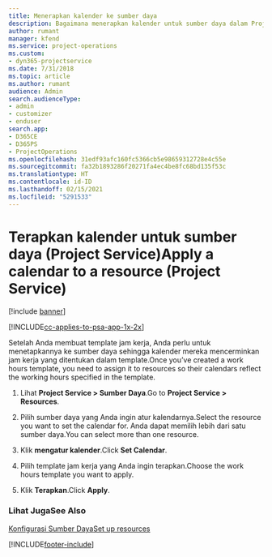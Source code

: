 ```yaml
---
title: Menerapkan kalender ke sumber daya
description: Bagaimana menerapkan kalender untuk sumber daya dalam Project Service
author: rumant
manager: kfend
ms.service: project-operations
ms.custom:
- dyn365-projectservice
ms.date: 7/31/2018
ms.topic: article
ms.author: rumant
audience: Admin
search.audienceType:
- admin
- customizer
- enduser
search.app:
- D365CE
- D365PS
- ProjectOperations
ms.openlocfilehash: 31edf93afc160fc5366cb5e98659312728e4c55e
ms.sourcegitcommit: fa32b1893286f20271fa4ec4be8fc68bd135f53c
ms.translationtype: HT
ms.contentlocale: id-ID
ms.lasthandoff: 02/15/2021
ms.locfileid: "5291533"
---
```

# <a name="apply-a-calendar-to-a-resource-project-service"></a><span data-ttu-id="b9492-103">Terapkan kalender untuk sumber daya (Project Service)</span><span class="sxs-lookup"><span data-stu-id="b9492-103">Apply a calendar to a resource (Project Service)</span></span>

[!include [banner](../includes/psa-now-project-operations.md)]

[!INCLUDE[cc-applies-to-psa-app-1x-2x](../includes/cc-applies-to-psa-app-1x-2x.md)]

<span data-ttu-id="b9492-104">Setelah Anda membuat template jam kerja, Anda perlu untuk menetapkannya ke sumber daya sehingga kalender mereka mencerminkan jam kerja yang ditentukan dalam template.</span><span class="sxs-lookup"><span data-stu-id="b9492-104">Once you’ve created a work hours template, you need to assign it to resources so their calendars reflect the working hours specified in the template.</span></span>  
  
1.  <span data-ttu-id="b9492-105">Lihat **Project Service > Sumber Daya**.</span><span class="sxs-lookup"><span data-stu-id="b9492-105">Go to **Project Service > Resources**.</span></span>  
  
2.  <span data-ttu-id="b9492-106">Pilih sumber daya yang Anda ingin atur kalendarnya.</span><span class="sxs-lookup"><span data-stu-id="b9492-106">Select the resource you want to set the calendar for.</span></span> <span data-ttu-id="b9492-107">Anda dapat memilih lebih dari satu sumber daya.</span><span class="sxs-lookup"><span data-stu-id="b9492-107">You can select more than one resource.</span></span>  
  
3.  <span data-ttu-id="b9492-108">Klik **mengatur kalender**.</span><span class="sxs-lookup"><span data-stu-id="b9492-108">Click **Set Calendar**.</span></span>  
  
4.  <span data-ttu-id="b9492-109">Pilih template jam kerja yang Anda ingin terapkan.</span><span class="sxs-lookup"><span data-stu-id="b9492-109">Choose the work hours template you want to apply.</span></span>  
  
5.  <span data-ttu-id="b9492-110">Klik **Terapkan**.</span><span class="sxs-lookup"><span data-stu-id="b9492-110">Click **Apply**.</span></span>  
  
### <a name="see-also"></a><span data-ttu-id="b9492-111">Lihat Juga</span><span class="sxs-lookup"><span data-stu-id="b9492-111">See Also</span></span>  
 [<span data-ttu-id="b9492-112">Konfigurasi Sumber Daya</span><span class="sxs-lookup"><span data-stu-id="b9492-112">Set up resources</span></span>](../psa/set-up-resources.md)


[!INCLUDE[footer-include](../includes/footer-banner.md)]
